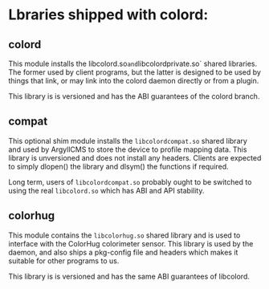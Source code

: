Lbraries shipped with colord:
=============================

colord
------

This module installs the libcolord.so` and `libcolordprivate.so` shared libraries.
The former used by client programs, but the latter is designed
to be used by things that link, or may link into the colord daemon directly or
from a plugin.

This library is is versioned and has the ABI guarantees of the colord branch.

compat
------
This optional shim module installs the `libcolordcompat.so` shared library and
used by ArgyllCMS to store the device to profile mapping data.
This library is unversioned and does not install any headers. Clients are
expected to simply dlopen() the library and dlsym() the functions if required.

Long term, users of `libcolordcompat.so` probably ought to be switched to using
the real `libcolord.so` which has ABI and API stability.

colorhug
--------
This module contains the `libcolorhug.so` shared library and is used to
interface with the ColorHug colorimeter sensor.
This library is used by the daemon, and also ships a pkg-config file and
headers which makes it suitable for other programs to us.

This library is is versioned and has the same ABI guarantees of libcolord.
